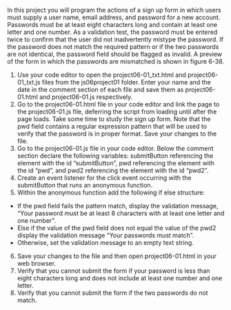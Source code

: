 In this project you will program the actions of a sign up form in which users must supply a user name, email address, and password for a new account. Passwords must be at least eight characters long and contain at least one letter and one number. As a validation test, the password must be entered twice to confirm that the user did not inadvertently mistype the password. If the password does not match the required pattern or if the two passwords are not identical, the password field should be flagged as invalid. A preview of the form in which the passwords are mismatched is shown in figure 6-38.
1. Use your code editor to open the project06-01_txt.html and project06-01_txt.js files from the js06project01 folder. Enter your name and the date in the comment section of each file and save them as project06-01.html and project06-01.js respectively. 
2. Go to the project06-01.html file in your code editor and link the page to the project06-01.js file, deferring the script from loading until after the page loads. Take some time to study the sign up form. Note that the pwd field contains a regular expression pattern that will be used to verify that the password is in proper format. Save your changes to the file. 
3. Go to the project06-01.js file in your code editor. Below the comment section declare the following variables: submitButton referencing the element with the id “submitButton”, pwd referencing the element with the id “pwd”, and pwd2 referencing the element with the id “pwd2”. 
4. Create an event listener for the click event occurring with the submitButton that runs an anonymous function.
5. Within the anonymous function add the following if else structure:
  - If the pwd field fails the pattern match, display the validation message, “Your password must be at least 8 characters with at least one letter and one number”. 
  - Else if the value of the pwd field does not equal the value of the pwd2 display the validation message “Your passwords must match”. 
  - Otherwise, set the validation message to an empty text string. 
6. Save your changes to the file and then open project06-01.html in your web browser. 
7. Verify that you cannot submit the form if your password is less than eight characters long and does not include at least one number and one letter. 
8. Verify that you cannot submit the form if the two passwords do not match. 

